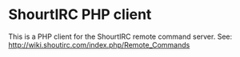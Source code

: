 # ShourtIRC PHP client

This is a PHP client for the ShourtIRC remote command server. See:
http://wiki.shoutirc.com/index.php/Remote_Commands
